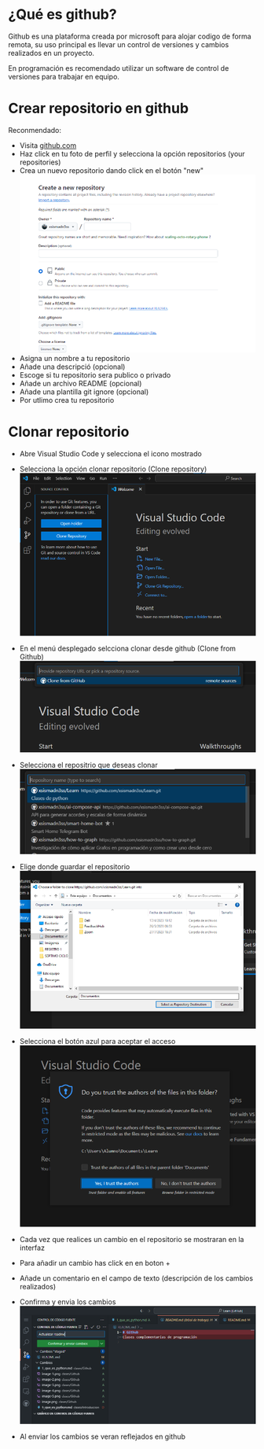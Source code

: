 # ¿Qué es github?
Github es una plataforma creada por microsoft para alojar codigo de forma remota, su uso principal es llevar un control de versiones y cambios realizados en un proyecto.

En programación es recomendado utilizar un software de control de versiones para trabajar en equipo.

# Crear repositorio en github
Reconmendado:
* Visita [github.com](https://github.com)
* Haz click en tu foto de perfil y selecciona la opción repositorios (your repositories)
* Crea un nuevo repositorio dando click en el botón "new"
![new repository screenshot](image.png)
* Asigna un nombre a tu repositorio
* Añade una descripció (opcional)
* Escoge si tu repositorio sera publico o privado
* Añade un archivo README (opcional)
* Añade una plantilla git ignore (opcional)
* Por utlimo crea tu repositorio

# Clonar repositorio
* Abre Visual Studio Code y selecciona el icono mostrado
* Selecciona la opción clonar repositorio (Clone repository)
![alt text](image-1.png)
* En el menú desplegado selcciona clonar desde github (Clone from Github)
![alt text](image-2.png)
* Selecciona el repositrio que deseas clonar
![alt text](image-3.png)
* Elige donde guardar el repositorio
![alt text](image-4.png)
* Selecciona el botón azul para aceptar el acceso
![alt text](image-5.png)

* Cada vez que realices un cambio en el repositorio se mostraran en la interfaz
* Para añadir un cambio has click en en boton +
* Añade un comentario en el campo de texto (descripción de los cambios realizados)
* Confirma y envia los cambios
![alt text](image-6.png)
* Al enviar los cambios se veran reflejados en github
